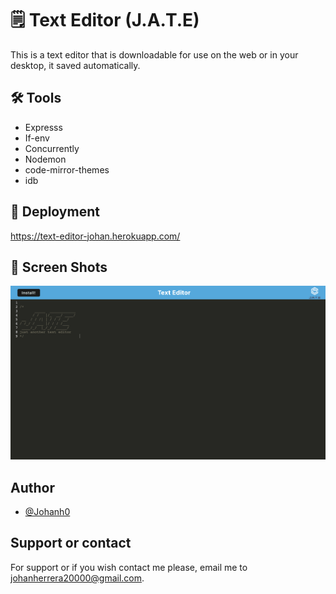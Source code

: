 # 🗒 Text Editor (J.A.T.E)
This is a text editor that is downloadable for use on the web or in your desktop, it saved automatically.


## 🛠 Tools

- Expresss
- If-env
- Concurrently
- Nodemon
- code-mirror-themes
- idb


## 🚀 Deployment
https://text-editor-johan.herokuapp.com/

## 📸 Screen Shots
![](./assets/cover.png)

## Author

- [@Johanh0](https://www.github.com/johanh0)


## Support or contact

For support or if you wish contact me please, email me to [johanherrera20000@gmail.com](mailto:johanherrera20000@gmail.com).